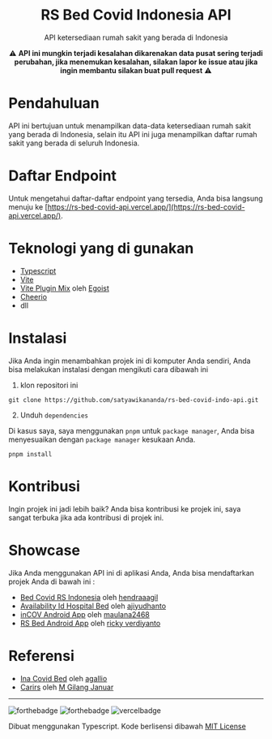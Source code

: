 <div align="center">
<h1>RS Bed Covid Indonesia API</h1>

<p>API ketersediaan rumah sakit yang berada di Indonesia</p>
⚠ <b>API ini mungkin terjadi kesalahan dikarenakan data pusat sering terjadi perubahan, jika menemukan kesalahan, silakan lapor ke issue atau jika ingin membantu silakan buat pull request</b> ⚠
</div>


# Pendahuluan
API ini bertujuan untuk menampilkan data-data ketersediaan rumah sakit yang berada di Indonesia, selain itu API ini juga menampilkan daftar rumah sakit yang berada di seluruh Indonesia.

# Daftar Endpoint
Untuk mengetahui daftar-daftar endpoint yang tersedia, Anda bisa langsung menuju ke [https://rs-bed-covid-api.vercel.app/](https://rs-bed-covid-api.vercel.app/).

# Teknologi yang di gunakan
* [Typescript](https://www.typescriptlang.org/)
* [Vite](https://vitejs.dev)
* [Vite Plugin Mix](https://github.com/egoist/vite-plugin-mix) oleh [Egoist](https://github.com/egoist/)
* [Cheerio](https://cheerio.js.org/)
* dll

# Instalasi

Jika Anda ingin menambahkan projek ini di komputer Anda sendiri, Anda bisa melakukan instalasi dengan mengikuti cara dibawah ini

1. klon repositori ini

```
git clone https://github.com/satyawikananda/rs-bed-covid-indo-api.git
```

2. Unduh `dependencies`

Di kasus saya, saya menggunakan `pnpm` untuk `package manager`, Anda bisa menyesuaikan dengan `package manager` kesukaan Anda.

```
pnpm install
```

# Kontribusi

Ingin projek ini jadi lebih baik? Anda bisa kontribusi ke projek ini, saya sangat terbuka jika ada kontribusi di projek ini.


# Showcase

Jika Anda menggunakan API ini di aplikasi Anda, Anda bisa mendaftarkan projek Anda di bawah ini :

* [Bed Covid RS Indonesia](https://github.com/hendraaagil/bed-covid-rs-indo) oleh [hendraaagil](https://github.com/hendraaagil)
* [Availability Id Hospital Bed](https://github.com/ajiyudhanto/availability-id-hospital-bed) oleh [ajiyudhanto](https://github.com/ajiyudhanto)
* [inCOV Android App](https://github.com/maulana2468/inCOV) oleh [maulana2468](https://github.com/maulana2468)
* [RS Bed Android App](https://github.com/rickyricko302/RS-Bed-Info-Android-App) oleh [ricky verdiyanto](https://github.com/rickyricko302)

# Referensi

* [Ina Covid Bed](https://github.com/agallio/ina-covid-bed) oleh [agallio](https://github.com/agallio)
* [Carirs](https://github.com/mgilangjanuar/carirs) oleh [M Gilang Januar](https://github.com/mgilangjanuar)

---

![forthebadge](https://forthebadge.com/images/badges/built-with-love.svg)
![forthebadge](https://forthebadge.com/images/badges/made-with-typescript.svg)
![vercelbadge](https://www.datocms-assets.com/31049/1618983297-powered-by-vercel.svg)

Dibuat menggunakan Typescript. Kode berlisensi dibawah [MIT License](https://raw.githubusercontent.com/satyawikananda/rs-bed-covid-indo-api/main/LICENSE)

